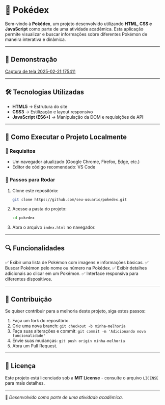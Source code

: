 # 📖 Pokédex

Bem-vindo à **Pokédex**, um projeto desenvolvido utilizando **HTML, CSS e JavaScript** como parte de uma atividade acadêmica. Esta aplicação permite visualizar e buscar informações sobre diferentes Pokémon de maneira interativa e dinâmica.

---

## 🌟 Demonstração

[Captura de tela 2025-02-21 175411](https://github.com/user-attachments/assets/37cab9d5-79ac-4bf7-967a-dad14b8efe3f)


---

## 🛠 Tecnologias Utilizadas

- **HTML5** → Estrutura do site
- **CSS3** → Estilização e layout responsivo
- **JavaScript (ES6+)** → Manipulação da DOM e requisições de API

---

## 🚀 Como Executar o Projeto Localmente

### 🔹 Requisitos
- Um navegador atualizado (Google Chrome, Firefox, Edge, etc.)
- Editor de código recomendado: VS Code

### 🔹 Passos para Rodar
1. Clone este repositório:
   ```sh
   git clone https://github.com/seu-usuario/pokedex.git
   ```
2. Acesse a pasta do projeto:
   ```sh
   cd pokedex
   ```
3. Abra o arquivo `index.html` no navegador.

---

## 🔍 Funcionalidades

✅ Exibir uma lista de Pokémon com imagens e informações básicas.
✅ Buscar Pokémon pelo nome ou número na Pokédex.
✅ Exibir detalhes adicionais ao clicar em um Pokémon.
✅ Interface responsiva para diferentes dispositivos.

---

## 🤝 Contribuição

Se quiser contribuir para a melhoria deste projeto, siga estes passos:
1. Faça um fork do repositório.
2. Crie uma nova branch: `git checkout -b minha-melhoria`
3. Faça suas alterações e commit: `git commit -m 'Adicionando nova funcionalidade'`
4. Envie suas mudanças: `git push origin minha-melhoria`
5. Abra um Pull Request.

---

## 📜 Licença

Este projeto está licenciado sob a **MIT License** - consulte o arquivo `LICENSE` para mais detalhes.

---

🚀 *Desenvolvido como parte de uma atividade acadêmica.*

